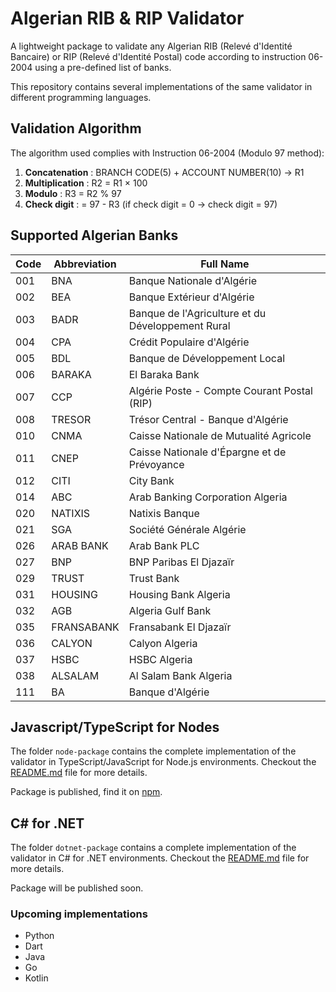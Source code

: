 # Algerian RIB & RIP Validator

A lightweight package to validate any Algerian RIB (Relevé d'Identité Bancaire) or RIP (Relevé d'Identité Postal) code
according to instruction 06-2004 using a pre-defined list of banks.

This repository contains several implementations of the same validator in different programming languages.

## Validation Algorithm

The algorithm used complies with Instruction 06-2004 (Modulo 97 method):

1. **Concatenation** : BRANCH CODE(5) + ACCOUNT NUMBER(10) → R1
2. **Multiplication** : R2 = R1 × 100
3. **Modulo** : R3 = R2 % 97
4. **Check digit** : = 97 - R3 (if check digit = 0 → check digit = 97)

## Supported Algerian Banks

| Code | Abbreviation | Full Name                                         |
|------|--------------|---------------------------------------------------|
| 001  | BNA          | Banque Nationale d'Algérie                        |
| 002  | BEA          | Banque Extérieur d'Algérie                        |
| 003  | BADR         | Banque de l'Agriculture et du Développement Rural |
| 004  | CPA          | Crédit Populaire d'Algérie                        |
| 005  | BDL          | Banque de Développement Local                     |
| 006  | BARAKA       | El Baraka Bank                                    |
| 007  | CCP          | Algérie Poste - Compte Courant Postal (RIP)       |
| 008  | TRESOR       | Trésor Central - Banque d'Algérie                 |
| 010  | CNMA         | Caisse Nationale de Mutualité Agricole            |
| 011  | CNEP         | Caisse Nationale d'Épargne et de Prévoyance       |
| 012  | CITI         | City Bank                                         |
| 014  | ABC          | Arab Banking Corporation Algeria                  |
| 020  | NATIXIS      | Natixis Banque                                    |
| 021  | SGA          | Société Générale Algérie                          |
| 026  | ARAB BANK    | Arab Bank PLC                                     |
| 027  | BNP          | BNP Paribas El Djazaïr                            |
| 029  | TRUST        | Trust Bank                                        |
| 031  | HOUSING      | Housing Bank Algeria                              |
| 032  | AGB          | Algeria Gulf Bank                                 |
| 035  | FRANSABANK   | Fransabank El Djazaïr                             |
| 036  | CALYON       | Calyon Algeria                                    |
| 037  | HSBC         | HSBC Algeria                                      |
| 038  | ALSALAM      | Al Salam Bank Algeria                             |
| 111  | BA           | Banque d'Algérie                                  |

## Javascript/TypeScript for Nodes

The folder `node-package` contains the complete implementation of the validator in TypeScript/JavaScript for
Node.js environments.
Checkout the [README.md](./node-package/readme.md) file for more details.

Package is published, find it on [npm](https://www.npmjs.com/package/rib-validator-dz).

## C# for .NET

The folder `dotnet-package` contains a complete implementation of the validator in C# for .NET environments.
Checkout the [README.md](./dotnet-package/README.md) file for more details.

Package will be published soon.

### Upcoming implementations

- Python
- Dart
- Java
- Go
- Kotlin
